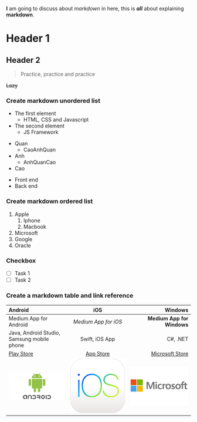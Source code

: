 __I__ am going to discuss about _markdown_ in here, this is ***all*** about explaining __markdown__.


# Header 1
## Header 2

>Practice, practice and practice

~~Lazy~~

### Create markdown unordered list

- The first element
   - HTML, CSS and Javascript
- The second element
   - JS Framework

+ Quan
   + CaoAnhQuan
+ Anh
   + AnhQuanCao
+ Cao

* Front end 
* Back end

### Create markdown ordered list

1. Apple
   1. Iphone
   2. Macbook
2. Microsoft
3. Google
4. Oracle

### Checkbox

- [ ] Task 1
- [ ] Task 2

### Create a markdown table and link reference

Android | iOS | Windows
:--- | :---: | ---:
Medium App for Android | *Medium App for iOS* | **Medium App for Windows**
Java, Android Studio, Samsung mobile phone | Swift, iOS App | C#, .NET
[Play Store](https://play.google.com/store) | [App Store](https://www.apple.com/au/ios/app-store/) | [Microsoft Store](https://www.microsoft.com/en-au/store/apps/windows)
![](android_logo.jpeg "Android") | ![](iOS_logo.png "iOS") | ![](microsoft_logo.jpeg "Microsoft")
